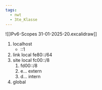 ```yaml
---
tags:
  - nwt
  - 3te_Klasse
---
```

![[IPv6-Scopes 31-01-2025-20.excalidraw]]
1. localhost
	- ::1
2. link local fe80::/64
3. site local fc00::/8
	1. fd00::/8
	2. e... extern
	3. d... intern
4. global

